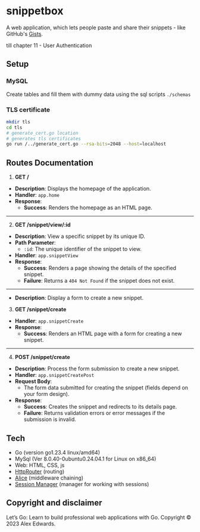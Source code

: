 # snippetbox
A web application, which lets people paste and share their snippets - like GitHub's [Gists][1].

till chapter 11 - User Authentication

## Setup
### MySQL

Create tables and fill them with dummy data using the sql scripts ```./schemas```

### TLS certificate

``` bash
mkdir tls
cd tls
# generate_cert.go location
# generates tls certificates
go run /../generate_cert.go --rsa-bits=2048 --host=localhost
```


## Routes Documentation

1. **GET /**
- **Description**: Displays the homepage of the application.
- **Handler**: `app.home`
- **Response**:
   - **Success**: Renders the homepage as an HTML page.

---

2. **GET /snippet/view/:id**
- **Description**: View a specific snippet by its unique ID.
- **Path Parameter**:
   - `:id`: The unique identifier of the snippet to view.
- **Handler**: `app.snippetView`
- **Response**:
   - **Success**: Renders a page showing the details of the specified snippet.
   - **Failure**: Returns a `404 Not Found` if the snippet does not exist.

---
- **Description**: Display a form to create a new snippet.

3. **GET /snippet/create**
- **Handler**: `app.snippetCreate`
- **Response**:
   - **Success**: Renders an HTML page with a form for creating a new snippet.

---

4. **POST /snippet/create**
- **Description**: Process the form submission to create a new snippet.
- **Handler**: `app.snippetCreatePost`
- **Request Body**:
   - The form data submitted for creating the snippet (fields depend on your form design).
- **Response**:
   - **Success**: Creates the snippet and redirects to its details page.
   - **Failure**: Returns validation errors or error messages if the submission is invalid.


## Tech
- Go (version go1.23.4 linux/amd64)
- MySql (Ver 8.0.40-0ubuntu0.24.04.1 for Linux on x86_64)
- Web: HTML, CSS, js
- [HttpRouter][2] (routing)
- [Alice][3] (middleware chaining)
- [Session Manager][4] (manager for working with sessions)

## Copyright and disclaimer
Let’s Go: Learn to build professional web applications with Go. Copyright © 2023 Alex Edwards.

[1]: https://gist.github.com/  "Gists"
[2]: https://github.com/julienschmidt/httprouter "HttpRouter"
[3]: https://github.com/justinas/alice "Alice"
[4]: https://github.com/alexedwards/scs "Session Manager"